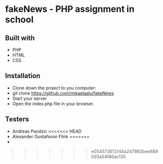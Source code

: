 # fakeNews - PHP assignment in school

## Built with 
* PHP
* HTML
* CSS


## Installation 
* Clone down the project to you computer:
* git clone https://github.com/mikaelaalu/fakeNews
* Start your server
* Open the index.php file in your browser.

## Testers 
* Andreas Pandzic
<<<<<<< HEAD
* Alexander Gustafsson Flink
=======
*
>>>>>>> e0545738137d4a247982bee689093a54f86ac135
